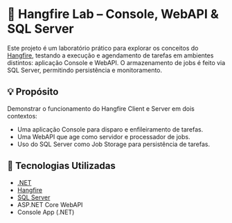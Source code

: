 # 🚀 Hangfire Lab – Console, WebAPI & SQL Server

Este projeto é um laboratório prático para explorar os conceitos do [Hangfire](https://docs.hangfire.io/en/latest/getting-started/index.html), testando a execução e agendamento de tarefas em ambientes distintos: aplicação Console e WebAPI. O armazenamento de jobs é feito via SQL Server, permitindo persistência e monitoramento.

## 💡 Propósito

Demonstrar o funcionamento do Hangfire Client e Server em dois contextos:
- Uma aplicação Console para disparo e enfileiramento de tarefas.
- Uma WebAPI que age como servidor e processador de jobs.
- Uso do SQL Server como Job Storage para persistência de tarefas.

## 🧰 Tecnologias Utilizadas

- [.NET](https://dotnet.microsoft.com/)
- [Hangfire](https://www.hangfire.io/)
- [SQL Server](https://www.microsoft.com/sql-server)
- ASP.NET Core WebAPI
- Console App (.NET)